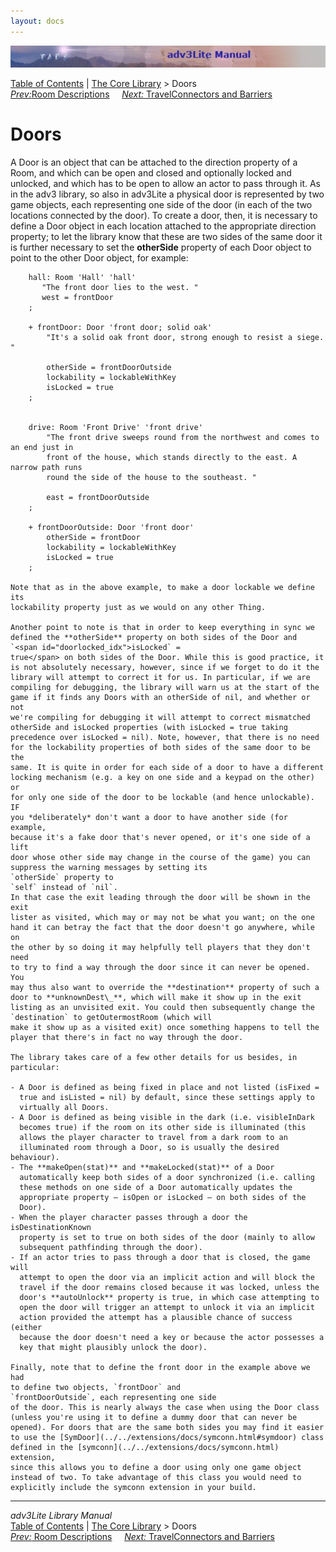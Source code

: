 ```yaml
---
layout: docs
---
```

<div class="topbar">

<img src="topbar.jpg" data-border="0" />

</div>

<div class="nav">

<a href="toc.html" class="nav">Table of Contents</a> \|
<a href="core.html" class="nav">The Core Library</a> \> Doors  
<span class="navnp"><a href="roomdesc.html" class="nav"><em>Prev:</em>Room Descriptions</a>
    <a href="travel.html" class="nav"><em>Next:</em> TravelConnectors and
Barriers</a>     </span>

</div>

<div class="main">

# Doors

A Door is an object that can be attached to the direction property of a
Room, and which can be open and closed and optionally locked and
unlocked, and which has to be open to allow an actor to pass through it.
As in the adv3 library, so also in adv3Lite a physical door is
represented by two game objects, each representing one side of the door
(in each of the two locations connected by the door). To create a door,
then, it is necessary to define a Door object in each location attached
to the appropriate direction property; to let the library know that
these are two sides of the same door it is further necessary to set the
**otherSide** property of each Door object to point to the other Door
object, for example:

```
    hall: Room 'Hall' 'hall'
       "The front door lies to the west. "
       west = frontDoor
    ;

    + frontDoor: Door 'front door; solid oak' 
        "It's a solid oak front door, strong enough to resist a siege. "
        
        otherSide = frontDoorOutside
        lockability = lockableWithKey
        isLocked = true    
    ;


    drive: Room 'Front Drive' 'front drive'
        "The front drive sweeps round from the northwest and comes to an end just in
        front of the house, which stands directly to the east. A narrow path runs
        round the side of the house to the southeast. "
        
        east = frontDoorOutside
    ;

    + frontDoorOutside: Door 'front door'    
        otherSide = frontDoor
        lockability = lockableWithKey
        isLocked = true
    ;

Note that as in the above example, to make a door lockable we define its
lockability property just as we would on any other Thing.

Another point to note is that in order to keep everything in sync we
defined the **otherSide** property on both sides of the Door and
`<span id="doorlocked_idx">isLocked` =
true</span> on both sides of the Door. While this is good practice, it
is not absolutely necessary, however, since if we forget to do it the
library will attempt to correct it for us. In particular, if we are
compiling for debugging, the library will warn us at the start of the
game if it finds any Doors with an otherSide of nil, and whether or not
we're compiling for debugging it will attempt to correct mismatched
otherSide and isLocked properties (with isLocked = true taking
precedence over isLocked = nil). Note, however, that there is no need
for the lockability properties of both sides of the same door to be the
same. It is quite in order for each side of a door to have a different
locking mechanism (e.g. a key on one side and a keypad on the other) or
for only one side of the door to be lockable (and hence unlockable). IF
you *deliberately* don't want a door to have another side (for example,
because it's a fake door that's never opened, or it's one side of a lift
door whose other side may change in the course of the game) you can
suppress the warning messages by setting its
`otherSide` property to
`self` instead of `nil`.
In that case the exit leading through the door will be shown in the exit
lister as visited, which may or may not be what you want; on the one
hand it can betray the fact that the door doesn't go anywhere, while on
the other by so doing it may helpfully tell players that they don't need
to try to find a way through the door since it can never be opened. You
may thus also want to override the **destination** property of such a
door to **unknownDest\_**, which will make it show up in the exit
listing as an unvisited exit. You could then subsequently change the
`destination` to getOutermostRoom (which will
make it show up as a visited exit) once something happens to tell the
player that there's in fact no way through the door.

The library takes care of a few other details for us besides, in
particular:

- A Door is defined as being fixed in place and not listed (isFixed =
  true and isListed = nil) by default, since these settings apply to
  virtually all Doors.
- A Door is defined as being visible in the dark (i.e. visibleInDark
  becomes true) if the room on its other side is illuminated (this
  allows the player character to travel from a dark room to an
  illuminated room through a Door, so is usually the desired behaviour).
- The **makeOpen(stat)** and **makeLocked(stat)** of a Door
  automatically keep both sides of a door synchronized (i.e. calling
  these methods on one side of a Door automatically updates the
  appropriate property — isOpen or isLocked — on both sides of the
  Door).
- When the player character passes through a door the isDestinationKnown
  property is set to true on both sides of the door (mainly to allow
  subsequent pathfinding through the door).
- If an actor tries to pass through a door that is closed, the game will
  attempt to open the door via an implicit action and will block the
  travel if the door remains closed because it was locked, unless the
  door's **autoUnlock** property is true, in which case attempting to
  open the door will trigger an attempt to unlock it via an implicit
  action provided the attempt has a plausible chance of success (either
  because the door doesn't need a key or because the actor possesses a
  key that might plausibly unlock the door).

Finally, note that to define the front door in the example above we had
to define two objects, `frontDoor` and
`frontDoorOutside`, each representing one side
of the door. This is nearly always the case when using the Door class
(unless you're using it to define a dummy door that can never be
opened). For doors that are the same both sides you may find it easier
to use the [SymDoor](../../extensions/docs/symconn.html#symdoor) class
defined in the [symconn](../../extensions/docs/symconn.html) extension,
since this allows you to define a door using only one game object
instead of two. To take advantage of this class you would need to
explicitly include the symconn extension in your build.
```

------------------------------------------------------------------------

<div class="navb">

*adv3Lite Library Manual*  
<a href="toc.html" class="nav">Table of Contents</a> \|
<a href="core.html" class="nav">The Core Library</a> \> Doors  
<span class="navnp"><a href="roomdesc.html" class="nav"><em>Prev:</em> Room Descriptions</a>
    <a href="travel.html" class="nav"><em>Next:</em> TravelConnectors and
Barriers</a>     </span>

</div>

</div>
